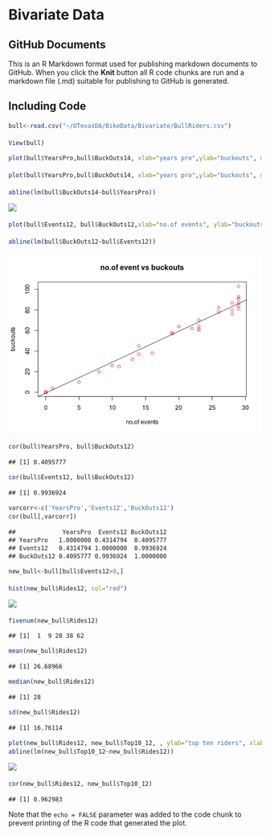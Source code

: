 Bivariate Data
================

GitHub Documents
----------------

This is an R Markdown format used for publishing markdown documents to GitHub. When you click the **Knit** button all R code chunks are run and a markdown file (.md) suitable for publishing to GitHub is generated.

Including Code
--------------

``` r
bull<-read.csv("~/UTexasDA/BikeData/Bivariate/BullRiders.csv")

View(bull)
```

``` r
plot(bull$YearsPro,bull$BuckOuts14, xlab="years pro",ylab="buckouts", main="plot of years pro vs buckouts", col=c("red","green"))

plot(bull$YearsPro,bull$BuckOuts14, xlab="years pro",ylab="buckouts", main="plot of years pro vs buckouts", col=c("red","green"))

abline(lm(bull$BuckOuts14~bull$YearsPro))
```

![](Linear_relations_files/figure-markdown_github/pressure-1.png)

``` r
plot(bull$Events12, bull$BuckOuts12,xlab="no.of events", ylab="buckouts", main="no.of event vs buckouts", col="red")

abline(lm(bull$BuckOuts12~bull$Events12))
```

![](Linear_relations_files/figure-markdown_github/pressure-2.png)

``` r
cor(bull$YearsPro, bull$BuckOuts12)
```

    ## [1] 0.4095777

``` r
cor(bull$Events12, bull$BuckOuts12)
```

    ## [1] 0.9936924

``` r
varcorr<-c('YearsPro','Events12','BuckOuts12')
cor(bull[,varcorr])
```

    ##             YearsPro  Events12 BuckOuts12
    ## YearsPro   1.0000000 0.4314794  0.4095777
    ## Events12   0.4314794 1.0000000  0.9936924
    ## BuckOuts12 0.4095777 0.9936924  1.0000000

``` r
new_bull<-bull[bull$Events12>0,]

hist(new_bull$Rides12, col="red")
```

![](Linear_relations_files/figure-markdown_github/pressure-3.png)

``` r
fivenum(new_bull$Rides12)
```

    ## [1]  1  9 28 38 62

``` r
mean(new_bull$Rides12)
```

    ## [1] 26.68966

``` r
median(new_bull$Rides12)
```

    ## [1] 28

``` r
sd(new_bull$Rides12)
```

    ## [1] 16.76114

``` r
plot(new_bull$Rides12, new_bull$Top10_12, , ylab="top ten riders", xlab="riders",  col="red")
abline(lm(new_bull$Top10_12~new_bull$Rides12))
```

![](Linear_relations_files/figure-markdown_github/pressure-4.png)

``` r
cor(new_bull$Rides12, new_bull$Top10_12)
```

    ## [1] 0.962983

Note that the `echo = FALSE` parameter was added to the code chunk to prevent printing of the R code that generated the plot.
